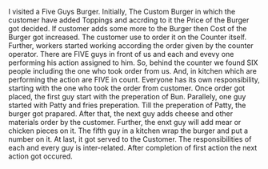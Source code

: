 I visited a Five Guys Burger. Initially, The Custom Burger in which the customer have added Toppings and accrding to it the Price of the Burger got decided. If customer adds some more to the Burger then Cost of the Burger got increased. The customer use to order it on the Counter itself.
Further, workers started working according the order given by the counter operator. There are FIVE guys in front of us and each and evevy one performing his action assigned to him.
So, behind the counter we found SIX people including the one who took order from us. And, in kitchen which are performing the action are FIVE in count.
Everyone has its own responsibility, starting with the one who took the order from customer. Once order got placed, the first guy start with the preperation of Bun. Parallely, one guy started with Patty and fries preperation. Till the preperation of Patty, the burger got prapared. 
After that, the next guy adds cheese and other materials order by the customer.
Further, the enxt guy will add mear or chicken pieces on it. The fifth guy in a kitchen wrap the burger and put a number on it. At last, it got served to the Customer. The responsibilities of each and every guy is inter-related. After completion of first action the next action got occured.
